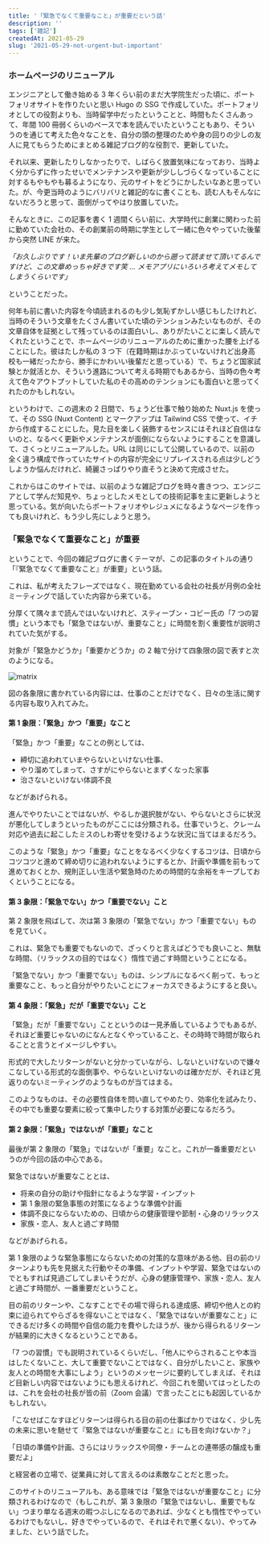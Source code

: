 ```yaml
---
title: '「緊急でなくて重要なこと」が重要だという話'
description: ''
tags: ['雑記']
createdAt: 2021-05-29
slug: '2021-05-29-not-urgent-but-important'
---
```


### ホームページのリニューアル

エンジニアとして働き始める 3 年くらい前のまだ大学院生だった頃に、ポートフォリオサイトを作りたいと思い Hugo の SSG で作成していた。ポートフォリオとしての役割よりも、当時留学中だったということと、時間もたくさんあって、年間 100 冊弱くらいのペースで本を読んでいたということもあり、そういうのを通じて考えた色々なことを、自分の頭の整理のためや身の回りの少しの友人に見てもらうためにまとめる雑記ブログ的な役割で、更新していた。

それ以来、更新したりしなかったりで、しばらく放置気味になっており、当時よく分からずに作ったせいでメンテナンスや更新が少ししづらくなっていることに対するもやもやも募るようになり、元のサイトをどうにかしたいなあと思っていた。が、今更当時のようにバリバリと雑記的なに書くことも、読む人もそんなにないだろうと思って、面倒がってやはり放置していた。

そんなときに、この記事を書く 1 週間くらい前に、大学時代に創業に関わった前に勤めていた会社の、その創業前の時期に学生として一緒に色々やっていた後輩から突然 LINE が来た。

*「お久しぶりです！いま先輩のブログ新しいのから遡って読ませて頂いてるんですけど、この文章めっちゃ好きです笑 ... メモアプリにいろいろ考えてメモしてしまうくらいです」*

ということだった。

何年も前に書いた内容を今頃読まれるのも少し気恥ずかしい感じもしたけれど、当時のそういう文章をたくさん書いていた頃のテンションみたいなものが、その文章自体を証拠として残っているのは面白いし、ありがたいことに楽しく読んでくれたということで、ホームページのリニューアルのために重かった腰を上げることにした。彼はたしか私の 3 つ下（在籍時期はかぶっていないけれど出身高校も一緒だったから、勝手にかわいい後輩だと思っている）で、ちょうど国家試験とか就活とか、そういう進路について考える時期でもあるから、当時の色々考えて色々アウトプットしていた私のその高めのテンションにも面白いと思ってくれたのかもしれない。

というわけで、この週末の 2 日間で、ちょうど仕事で触り始めた Nuxt.js を使って、その SSG (Nuxt Content) とマークアップは Tailwind CSS で使って、イチから作成することにした。見た目を楽しく装飾するセンスにはそれほど自信はないのと、なるべく更新やメンテナンスが面倒にならないようにすることを意識して、さくっとリニューアルした。URL は同じにして公開しているので、以前の全く違う構成で作っていたサイトの内容が完全にリプレイスされる点は少しどうしようか悩んだけれど、綺麗さっぱりやり直そうと決めて完成させた。

これからはこのサイトでは、以前のような雑記ブログを時々書きつつ、エンジニアとして学んだ知見や、ちょっとしたメモとしての技術記事を主に更新しようと思っている。気が向いたらポートフォリオやレジュメになるようなページを作っても良いけれど、もう少し先にしようと思う。

### 「緊急でなくて重要なこと」が重要

ということで、今回の雑記ブログに書くテーマが、この記事のタイトルの通り「『緊急でなくて重要なこと』が重要」という話。

これは、私が考えたフレーズではなく、現在勤めている会社の社長が月例の全社ミーティングで話していた内容から来ている。

分厚くて隅々まで読んではいないけれど、スティーブン・コビー氏の「7 つの習慣」という本でも「緊急ではないが、重要なこと」に時間を割く重要性が説明されていた気がする。

対象が「緊急かどうか」「重要かどうか」の 2 軸で分けて四象限の図で表すと次のようになる。

![matrix](/image/news/2021-05-29-not-urgent-but-important/matrix.webp)

図の各象限に書かれている内容には、仕事のことだけでなく、日々の生活に関する内容も取り入れてみた。

#### 第 1 象限：「緊急」かつ「重要」なこと

「緊急」かつ「重要」なことの例としては、

- 締切に追われていまやらないといけない仕事、
- やり溜めてしまって、さすがにやらないとまずくなった家事
- 治さないといけない体調不良

などがあげられる。

進んでやりたいことではないが、やるしか選択肢がない、やらないとさらに状況が悪化してしまうといったものがここには分類される。仕事でいうと、クレーム対応や過去に起こしたミスのしわ寄せを受けるような状況に当てはまるだろう。

このような「緊急」かつ「重要」なことをなるべく少なくするコツは、日頃からコツコツと進めて締め切りに追われないようにするとか、計画や準備を前もって進めておくとか、規則正しい生活や緊急時のための時間的な余裕をキープしておくということになる。

#### 第 3 象限：「緊急でない」かつ「重要でない」こと

第 2 象限を飛ばして、次は第 3 象限の「緊急でない」かつ「重要でない」ものを見ていく。

これは、緊急でも重要でもないので、ざっくりと言えばどうでも良いこと、無駄な時間、（リラックスの目的ではなく）惰性で過ごす時間ということになる。

「緊急でない」かつ「重要でない」ものは、シンプルになるべく削って、もっと重要なこと、もっと自分がやりたいことにフォーカスできるようにすると良い。

#### 第 4 象限：「緊急」だが「重要でない」こと

「緊急」だが「重要でない」ことというのは一見矛盾しているようでもあるが、それほど重要じゃないのになんとなくやっていること、その時時で時間が取られることと言うとイメージしやすい。

形式的で大したリターンがないと分かっていながら、しないといけないので嫌々こなしている形式的な面倒事や、やらないといけないのは確かだが、それほど見返りのないミーティングのようなものが当てはまる。

このようなものは、その必要性自体を問い直してやめたり、効率化を試みたり、その中でも重要な要素に絞って集中したりする対策が必要になるだろう。

#### 第 2 象限：「緊急」ではないが「重要」なこと

最後が第 2 象限の「緊急」ではないが「重要」なこと。これが一番重要だというのが今回の話の中心である。

緊急ではないが重要なこととは、

- 将来の自分の助けや指針になるような学習・インプット
- 第 1 象限の緊急事態の対策になるような準備や計画
- 体調不良にならないための、日頃からの健康管理や節制・心身のリラックス
- 家族・恋人、友人と過ごす時間

などがあげられる。

第 1 象限のような緊急事態にならないための対策的な意味がある他、目の前のリターンよりも先を見据えた行動やその準備、インプットや学習、緊急ではないのでともすれば見過ごしてしまいそうだが、心身の健康管理や、家族・恋人、友人と過ごす時間が、一番重要だということ。

目の前のリターンや、こなすことでその場で得られる達成感、締切や他人との約束に迫られてやらざるを得ないことではなく、「緊急ではないが重要なこと」にできるだけ多くの時間や自信の能力を費やしたほうが、後から得られるリターンが結果的に大きくなるということである。

「7 つの習慣」でも説明されているくらいだし、「他人にやらされることや本当はしたくないこと、大して重要でないことではなく、自分がしたいこと、家族や友人との時間を大事にしよう」というのメッセージに要約してしまえば、それほど目新しい内容ではないようにも思えるけれど、今回これを聞いてはっとしたのは、これを会社の社長が皆の前（Zoom 会議）で言ったことにも起因しているかもしれない。

「こなせばこなすほどリターンは得られる目の前の仕事ばかりではなく、少し先の未来に思いを馳せて『緊急ではないが重要なこと』にも目を向けないか？」

「日頃の準備や計画、さらにはリラックスや同僚・チームとの連帯感の醸成も重要だよ」

と経営者の立場で、従業員に対して言えるのは素敵なことだと思った。

このサイトのリニューアルも、ある意味では「緊急ではないが重要なこと」に分類されるわけなので（もしこれが、第 3 象限の「緊急ではないし、重要でもない」つまり単なる週末の暇つぶしになるのであれば、少なくとも惰性でやっているわけでもないし、好きでやっているので、それはそれで悪くない）、やってみました、という話でした。
